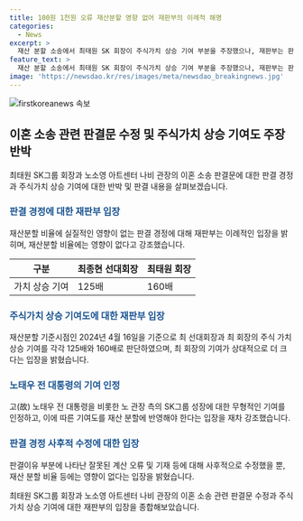 ```yaml
---
title: 100원 1천원 오류 재산분할 영향 없어 재판부의 이례적 해명
categories:
  - News
excerpt: >
  재산 분할 소송에서 최태원 SK 회장이 주식가치 상승 기여 부분을 주장했으나, 재판부는 판결 경정이 재산분할 비율에 영향을 미치지 않는다며 반박했다. 최태원 측 수정 요청에 따르면, 최종현 125배, 최태원 160배로 보아야 한다고 주장했지만 재판부는 이를 반박했다. 또한, 고 노태우 전 대통령의 SK주식에 대한 기여도도 유지했다. 재산 분할 판결은 잘못되지 않았다는 입장이다.
feature_text: >
  재산 분할 소송에서 최태원 SK 회장이 주식가치 상승 기여 부분을 주장했으나, 재판부는 판결 경정이 재산분할 비율에 영향을 미치지 않는다며 반박했다. 최태원 측 수정 요청에 따르면, 최종현 125배, 최태원 160배로 보아야 한다고 주장했지만 재판부는 이를 반박했다. 또한, 고 노태우 전 대통령의 SK주식에 대한 기여도도 유지했다. 재산 분할 판결은 잘못되지 않았다는 입장이다.
image: 'https://newsdao.kr/res/images/meta/newsdao_breakingnews.jpg'
---
```


<p><img src="https://newsdao.kr/res/images/meta/newsdao_breakingnews.jpg" alt="firstkoreanews 속보" /></p>

<h2 data-ke-size="size26">이혼 소송 관련 판결문 수정 및 주식가치 상승 기여도 주장 반박</h2>

<p data-ke-size="size16">최태원 SK그룹 회장과 노소영 아트센터 나비 관장의 이혼 소송 판결문에 대한 판결 경정과 주식가치 상승 기여에 대한 반박 및 판결 내용을 살펴보겠습니다.</p>

<h3><b><span style="color: #1a5490;">판결 경정에 대한 재판부 입장</span></b></h3>

<p data-ke-size="size16">재산분할 비율에 실질적인 영향이 없는 판결 경정에 대해 재판부는 이례적인 입장을 밝히며, 재산분할 비율에는 영향이 없다고 강조했습니다.</p>

<table>
    <thead>
        <tr>
            <th>구분</th>
            <th>최종현 선대회장</th>
            <th>최태원 회장</th>
        </tr>
    </thead>
    <tbody>
        <tr>
            <td>가치 상승 기여</td>
            <td>125배</td>
            <td>160배</td>
        </tr>
    </tbody>
</table>

<h3><b><span style="color: #1a5490;">주식가치 상승 기여도에 대한 재판부 입장</span></b></h3>

<p data-ke-size="size16">재산분할 기준시점인 2024년 4월 16일을 기준으로 최 선대회장과 최 회장의 주식 가치 상승 기여를 각각 125배와 160배로 판단하였으며, 최 회장의 기여가 상대적으로 더 크다는 입장을 밝혔습니다.</p>

<h3><b><span style="color: #1a5490;">노태우 전 대통령의 기여 인정</span></b></h3>

<p data-ke-size="size16">고(故) 노태우 전 대통령을 비롯한 노 관장 측의 SK그룹 성장에 대한 무형적인 기여를 인정하고, 이에 따른 기여도를 재산 분할에 반영해야 한다는 입장을 재차 강조했습니다.</p>

<h3><b><span style="color: #1a5490;">판결 경정 사후적 수정에 대한 입장</span></b></h3>

<p data-ke-size="size16">판결이유 부분에 나타난 잘못된 계산 오류 및 기재 등에 대해 사후적으로 수정했을 뿐, 재산 분할 비율 등에는 영향이 없다는 입장을 밝혔습니다.</p>

<p data-ke-size="size16">최태원 SK그룹 회장과 노소영 아트센터 나비 관장의 이혼 소송 관련 판결문 수정과 주식가치 상승 기여에 대한 재판부의 입장을 종합해보았습니다.</p>

<p data-ke-size="size16">&#8203;</p>

